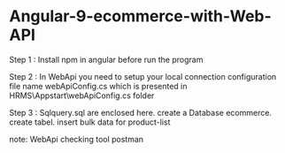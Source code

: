 # Angular-9-ecommerce-with-Web-API

Step 1 : Install npm in angular before run the program

Step 2 : In WebApi you need to setup your local connection configuration file name webApiConfig.cs which is presented in HRMS\Appstart\webApiConfig.cs folder

Step 3 : Sqlquery.sql are enclosed here. create a Database ecommerce. create tabel. insert bulk data for product-list
          
note: WebApi checking tool postman 


 
 



